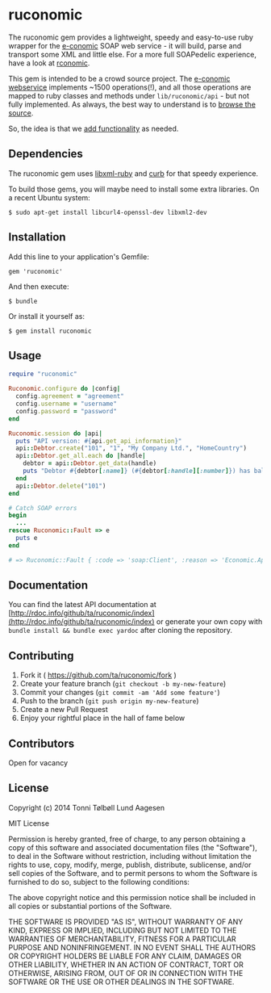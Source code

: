 # ruconomic

The ruconomic gem provides a lightweight, speedy and easy-to-use ruby wrapper for the [e-conomic](http://www.e-conomic.com) SOAP web service - it will build, parse and transport some XML and little else. For a more full SOAPedelic experience, have a look at [rconomic](https://github.com/lokalebasen/rconomic). 

This gem is intended to be a crowd source project. The [e-conomic webservice](https://api.e-conomic.com/secure/api1/EconomicWebService.asmx) implements ~1500 operations(!), and all those operations are mapped to ruby classes and methods under ```lib/ruconomic/api``` - but not fully implemented. As always, the best way to understand is to [browse the source](https://github.com/ta/ruconomic/tree/master/lib/ruconomic/api).

So, the idea is that we [add functionality](https://github.com/ta/ruconomic#contributing) as needed.

## Dependencies

The ruconomic gem uses [libxml-ruby](https://github.com/xml4r/libxml-ruby) and [curb](https://github.com/taf2/curb) for that speedy experience.

To build those gems, you will maybe need to install some extra libraries. On a recent Ubuntu system:

```
$ sudo apt-get install libcurl4-openssl-dev libxml2-dev
```

## Installation

Add this line to your application's Gemfile:

    gem 'ruconomic'

And then execute:

    $ bundle

Or install it yourself as:

    $ gem install ruconomic

## Usage

```ruby
require "ruconomic"

Ruconomic.configure do |config|
  config.agreement = "agreement"
  config.username = "username"
  config.password = "password"
end

Ruconomic.session do |api|
  puts "API version: #{api.get_api_information}"
  api::Debtor.create("101", "1", "My Company Ltd.", "HomeCountry")
  api::Debtor.get_all.each do |handle|
    debtor = api::Debtor.get_data(handle)
    puts "Debtor #{debtor[:name]} (#{debtor[:handle][:number]}) has balance: #{debtor[:balance]}"
  end
  api::Debtor.delete("101")
end

# Catch SOAP errors
begin
  ...
rescue Ruconomic::Fault => e
  puts e
end

# => Ruconomic::Fault { :code => 'soap:Client', :reason => 'Economic.Api.Exceptions.IntegrityException(E06000): The debtor does not exist. (id=<id>)', :details => '' }
```

## Documentation

You can find the latest API documentation at [http://rdoc.info/github/ta/ruconomic/index](http://rdoc.info/github/ta/ruconomic/index) or generate your own copy with ```bundle install && bundle exec yardoc``` after cloning the repository.

## Contributing

1. Fork it ( https://github.com/ta/ruconomic/fork )
2. Create your feature branch (`git checkout -b my-new-feature`)
3. Commit your changes (`git commit -am 'Add some feature'`)
4. Push to the branch (`git push origin my-new-feature`)
5. Create a new Pull Request
6. Enjoy your rightful place in the hall of fame below

## Contributors

Open for vacancy

## License

Copyright (c) 2014 Tonni Tølbøll Lund Aagesen

MIT License

Permission is hereby granted, free of charge, to any person obtaining
a copy of this software and associated documentation files (the
"Software"), to deal in the Software without restriction, including
without limitation the rights to use, copy, modify, merge, publish,
distribute, sublicense, and/or sell copies of the Software, and to
permit persons to whom the Software is furnished to do so, subject to
the following conditions:

The above copyright notice and this permission notice shall be
included in all copies or substantial portions of the Software.

THE SOFTWARE IS PROVIDED "AS IS", WITHOUT WARRANTY OF ANY KIND,
EXPRESS OR IMPLIED, INCLUDING BUT NOT LIMITED TO THE WARRANTIES OF
MERCHANTABILITY, FITNESS FOR A PARTICULAR PURPOSE AND
NONINFRINGEMENT. IN NO EVENT SHALL THE AUTHORS OR COPYRIGHT HOLDERS BE
LIABLE FOR ANY CLAIM, DAMAGES OR OTHER LIABILITY, WHETHER IN AN ACTION
OF CONTRACT, TORT OR OTHERWISE, ARISING FROM, OUT OF OR IN CONNECTION
WITH THE SOFTWARE OR THE USE OR OTHER DEALINGS IN THE SOFTWARE.
